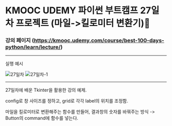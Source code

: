 # KMOOC UDEMY 파이썬 부트캠프 27일차 프로젝트 (마일->킬로미터 변환기)🚗

### 강의 페이지 (https://kmooc.udemy.com/course/best-100-days-python/learn/lecture/)

***

실행 예시

![27일차](https://github.com/tember8003/Python_Practice/assets/104021663/09db52e8-6288-478d-8485-0257d24ae6ef)
![27일차-1](https://github.com/tember8003/Python_Practice/assets/104021663/30f348f5-fce6-4221-9c84-73cc91fefe8b)

***

27일차에 배운 Tkinter을 활용한 강의 예제.

config로 창 사이즈를 정하고, grid로 각각 label의 위치를 조정함.

마일을 킬로미터로 변환해주는 함수를 만들어, 결과창의 숫자를 바꿔주는 방식 -> Button의 command에 함수를 넣는다.



